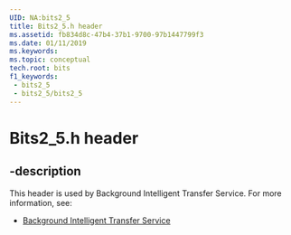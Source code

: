 ```yaml
---
UID: NA:bits2_5
title: Bits2_5.h header
ms.assetid: fb834d8c-47b4-37b1-9700-97b1447799f3
ms.date: 01/11/2019
ms.keywords: 
ms.topic: conceptual
tech.root: bits
f1_keywords:
 - bits2_5
 - bits2_5/bits2_5
---
```


# Bits2_5.h header


## -description

This header is used by Background Intelligent Transfer Service. For more information, see:

- [Background Intelligent Transfer Service](../_bits/index.md)

